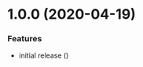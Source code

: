 # 1.0.0 (2020-04-19)


### Features

* initial release ([](https://github.com/Alorel/rollup-dts-plugin/commit/0d804e96f821b63509454c1bb8d21bc522065b2c))
